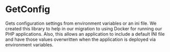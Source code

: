 # GetConfig

Gets configuration settings from environment variables or an ini file. We
created this library to help in our migration to using Docker for running
our PHP applications. Also, this allows an application to include a default
INI file and have those values overwritten when the application is deployed
via environment variables.

